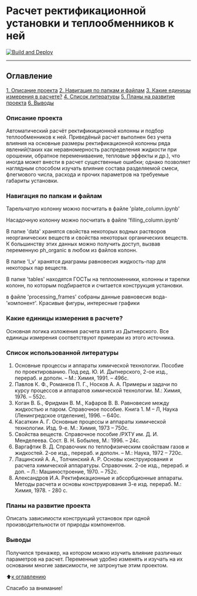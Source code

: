 # Расчет ректификационной установки и теплообменников к ней

[![Build and Deploy](https://github.com/kdavjd/rectification_project/actions/workflows/build-and-deploy.yml/badge.svg)](https://github.com/kdavjd/rectification_project/actions/workflows/build-and-deploy.yml)

---

## Оглавление

[1. Описание проекта](README.md#Описание-проекта)
[2. Навигация по папкам и файлам](README.md#Навигация-по-папкам-и-файлам)
[3. Какие единицы измерения в расчете?](README.md#Какие-единицы-измерения-в-расчете?)
[4. Список литературы](README.md#Этапы-работы-над-проектом)
[5. Планы на развитие проекта](README.md#Планы-на-развитие-проекта)
[6. Выводы](README.md#Выводы)

### Описание проекта

Автоматический расчёт ректификиционной колонны и подбор теплообменников к ней. Приведёный расчет выполнен без учета влияния на основные размеры
ректификационной колонны ряда явлений(таких как неравномерность распределения жидкости при орошении, обратное перемениваение, тепловые эффекты и др.),
что иногда может внести в расчет существенные ошибки; однако позволяет наглядным способом изучать влияние состава разделяемой смеси,
флегмового числа, расхода и прочих параметров на требуемые габариты установки.

### Навигация по папкам и файлам

Тарельчатую колонну можно посчитать в файле 'plate_column.ipynb'

Насадочную колонну можно посчитать в файле 'filling_column.ipynb'

В папке 'data' хранятся свойства некоторых водных растворов неорганических веществ и свойства некоторых органических веществ. К большинству этих данных можно получить доступ, вызвав переменную ph_organic в любом из файлов колонн.

В папке 'l_v' хранятся диаграмы равновесия жидкость-пар для некоторых пар веществ.

В папке 'tables' находятся ГОСТы на теплооменники, колонны и тарелки колонн, по которым подбирается и считается конструкция установки.

в файле 'processing_frames' собраны данные равновесия вода-'компонент'. Красивые фигуры, интересные графики

### Какие единицы измерения в расчете?

Основная логика изложения расчета взята из Дытнерского. Все единицы измерения соответствуют примерам из этого источника.

### Список использованной литературы

1. Основные процессы и аппараты химической технологии. Пособие по проектированию. Под ред. Ю. И. Дытнерского, 2-ое изд., перераб. и дополн. – М.: Химия, 1991. – 496с.
2. Павлов К. Ф., Романков П. Г., Носков А. А. Примеры и задачи по курсу процессов и аппаратов химической технологии. М.: Химия, 1976. – 552с.
3. Коган В. Б., Фридман В. М., Кафаров В. В. Равновесие между жидкостью и паром. Справочное пособие. Книга 1. М – Л, Наука (Ленингредское отделение), 1996. – 640с.
4. Касаткин А. Г. Основные процессы и аппараты химической технологии. Изд. 9-е. М.: Химия, 1973 – 750с.
5. Свойства веществ. Справочное пособие /РХТУ им. Д. И. Менделеева. Сост. В. Н. Бобылев, М.: 1996. – 24с.
6. Варгафтик В. Д. Справочник по теплофизическим свойствам газов и жидкостей. 2-ое изд., перераб. и дополн. – М.: Наука, 1972 – 720с.
7. Лащинский А. А., Толчинский А. Р. Основы конструирования и расчета химической аппаратуры. Справочник. 2-ое изд., перераб. и доп. – Л.: Машиностроение, 1970. – 752с.
8. Александров И.А. Ректификационные и абсорбционные аппараты. Методы расчета и основы конструирования 3-е изд. перераб. М.: Химия, 1978. - 280 с.

### Планы на развитие проекта

Описать зависимости конструкций установок при одной производительности от природы компонентов.

### Выводы

Получился тренажер, на котором можно изучить влияние различных параметров на расчет. Переменные удобно изменять и изучать на их основании многие зависимости, не затронутые этим проектом.

:arrow_up:[к оглавлению](README.md#Оглавление)

Спасибо за внимание!
